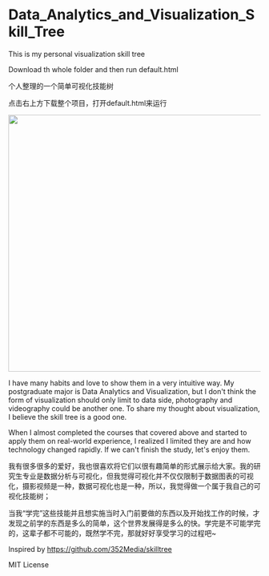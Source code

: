 # Data_Analytics_and_Visualization_Skill_Tree
This is my personal visualization skill tree 

Download th whole folder and then run default.html

个人整理的一个简单可视化技能树

点击右上方下载整个项目，打开default.html来运行
<p align="center">
  <img width="819" height="513" src="https://github.com/Johnnydaszhu/Data_Analytics_and_Visualization_Skill_Tree/blob/master/demo.gif">
</p>

I have many habits and love to show them in a very intuitive way. My postgraduate major is Data Analytics and Visualization, but I don't think the form of visualization should only limit to data side, photography and videography could be another one. To share my thought about visualization, I believe the skill tree is a good one.

When I almost completed the courses that covered above and started to apply them on real-world experience, I realized I limited they are and how technology changed rapidly. If we can't finish the study, let's enjoy them.

我有很多很多的爱好，我也很喜欢将它们以很有趣简单的形式展示给大家。我的研究生专业是数据分析与可视化，但我觉得可视化并不仅仅限制于数据图表的可视化，摄影视频是一种，数据可视化也是一种，所以，我觉得做一个属于我自己的可视化技能树；

当我“学完”这些技能并且想实施当时入门前要做的东西以及开始找工作的时候，才发现之前学的东西是多么的简单，这个世界发展得是多么的快。学完是不可能学完的，这辈子都不可能的，既然学不完，那就好好享受学习的过程吧~



Inspired by https://github.com/352Media/skilltree

MIT License
